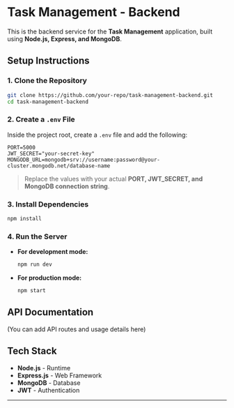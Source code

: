 # Task Management - Backend

This is the backend service for the **Task Management** application, built using **Node.js, Express, and MongoDB**.

## Setup Instructions

### 1. Clone the Repository
```sh
git clone https://github.com/your-repo/task-management-backend.git
cd task-management-backend
```

### 2. Create a `.env` File
Inside the project root, create a `.env` file and add the following:

```
PORT=5000
JWT_SECRET="your-secret-key"
MONGODB_URL=mongodb+srv://username:password@your-cluster.mongodb.net/database-name
```

> Replace the values with your actual **PORT, JWT_SECRET, and MongoDB connection string**.

### 3. Install Dependencies
```sh
npm install
```

### 4. Run the Server

- **For development mode:**  
  ```sh
  npm run dev
  ```  
- **For production mode:**  
  ```sh
  npm start
  ```

## API Documentation
(You can add API routes and usage details here)

## Tech Stack
- **Node.js** - Runtime  
- **Express.js** - Web Framework  
- **MongoDB** - Database  
- **JWT** - Authentication  

---
